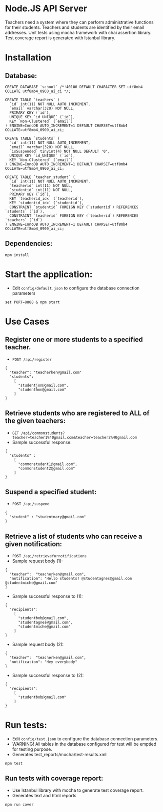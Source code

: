 # Node.JS API Server
Teachers need a system where they can perform administrative functions for their students. Teachers and students are identified by their email addresses. Unit tests using mocha framework with chai assertion library. Test coverage report is generated with Istanbul library.

# Installation
## Database:
```
CREATE DATABASE `school` /*!40100 DEFAULT CHARACTER SET utf8mb4 COLLATE utf8mb4_0900_ai_ci */;
```
```
CREATE TABLE `teachers` (
  `id` int(11) NOT NULL AUTO_INCREMENT,
  `email` varchar(320) NOT NULL,
  PRIMARY KEY (`id`),
  UNIQUE KEY `id_UNIQUE` (`id`),
  KEY `Non-Clustered` (`email`)
) ENGINE=InnoDB AUTO_INCREMENT=1 DEFAULT CHARSET=utf8mb4 COLLATE=utf8mb4_0900_ai_ci;
```
```
CREATE TABLE `students` (
  `id` int(11) NOT NULL AUTO_INCREMENT,
  `email` varchar(320) NOT NULL,
  `isSuspended` tinyint(4) NOT NULL DEFAULT '0',
  UNIQUE KEY `id_UNIQUE` (`id`),
  KEY `Non-Clustered` (`email`)
) ENGINE=InnoDB AUTO_INCREMENT=1 DEFAULT CHARSET=utf8mb4 COLLATE=utf8mb4_0900_ai_ci;
```
```
CREATE TABLE `teacher_student` (
  `id` int(11) NOT NULL AUTO_INCREMENT,
  `teacherid` int(11) NOT NULL,
  `studentid` int(11) NOT NULL,
  PRIMARY KEY (`id`),
  KEY `teacherid_idx` (`teacherid`),
  KEY `studentid_idx` (`studentid`),
  CONSTRAINT `studentid` FOREIGN KEY (`studentid`) REFERENCES `students` (`id`),
  CONSTRAINT `teacherid` FOREIGN KEY (`teacherid`) REFERENCES `teachers` (`id`)
) ENGINE=InnoDB AUTO_INCREMENT=1 DEFAULT CHARSET=utf8mb4 COLLATE=utf8mb4_0900_ai_ci;
```
## Dependencies:
```
npm install
```

# Start the application:
* Edit `config/default.json` to configure the database connection parameters
```
set PORT=8888 & npm start
```
# Use Cases
## Register one or more students to a specified teacher.
* `POST /api/register`
```
{
  "teacher": "teacherken@gmail.com"
  "students":
    [
      "studentjon@gmail.com",
      "studenthon@gmail.com"
    ]
}
```
## Retrieve students who are registered to ALL of the given teachers:
* `GET /api/commonstudents?teacher=teacher1%40gmail.com&teacher=teacher2%40gmail.com`
* Sample successful response:
```
{
  "students" :
    [
      "commonstudent1@gmail.com", 
      "commonstudent2@gmail.com"
    ]
}
```
## Suspend a specified student:
* `POST /api/suspend`
```
{
  "student" : "studentmary@gmail.com"
}
```
## Retrieve a list of students who can receive a given notification:
* `POST /api/retrievefornotifications`
* Sample request body (1):
```
{
  "teacher":  "teacherken@gmail.com",
  "notification": "Hello students! @studentagnes@gmail.com @studentmiche@gmail.com"
}
```
* Sample successful response to (1):
```
{
  "recipients":
    [
      "studentbob@gmail.com",
      "studentagnes@gmail.com", 
      "studentmiche@gmail.com"
    ]   
}
```
* Sample request body (2):
```
{
  "teacher":  "teacherken@gmail.com",
  "notification": "Hey everybody"
}
```
* Sample successful response to (2):
```
{
  "recipients":
    [
      "studentbob@gmail.com"
    ]   
}
```
# Run tests:
* Edit `config/test.json` to configure the database connection parameters.
* WARNING! All tables in the database configured for test will be emptied for testing purpose.
* Generates test_reports/mocha/test-results.xml
```
npm test
```
## Run tests with coverage report:
* Use Istanbul library with mocha to generate test coverage report.
* Generates text and html reports
```
npm run cover
```
